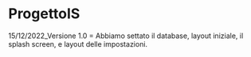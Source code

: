 # ProgettoIS
15/12/2022_Versione 1.0  = Abbiamo settato il database, layout iniziale, il splash screen, e layout delle impostazioni.
